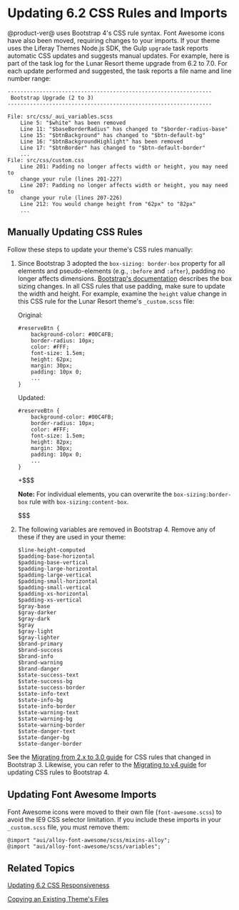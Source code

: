 # Updating 6.2 CSS Rules and Imports [](id=updating-6-2-css-rules-and-imports)

@product-ver@ uses Bootstrap 4's CSS rule syntax. Font Awesome icons have also 
been moved, requiring changes to your imports. If your theme uses the Liferay 
Themes Node.js SDK, the Gulp `upgrade` task reports automatic CSS updates and 
suggests manual updates. For example, here is part of the task log for the Lunar 
Resort theme upgrade from 6.2 to 7.0. For each update performed and suggested, 
the task reports a file name and line number range:

    ----------------------------------------------------------------
     Bootstrap Upgrade (2 to 3)
    ----------------------------------------------------------------

    File: src/css/_aui_variables.scss
        Line 5: "$white" has been removed
        Line 11: "$baseBorderRadius" has changed to "$border-radius-base"
        Line 15: "$btnBackground" has changed to "$btn-default-bg"
        Line 16: "$btnBackgroundHighlight" has been removed
        Line 17: "$btnBorder" has changed to "$btn-default-border"
        ...
    File: src/css/custom.css
        Line 201: Padding no longer affects width or height, you may need to
        change your rule (lines 201-227)
        Line 207: Padding no longer affects width or height, you may need to
        change your rule (lines 207-226)
        Line 212: You would change height from "62px" to "82px"
        ...

## Manually Updating CSS Rules [](id=manually-updating-css-rules)

Follow these steps to update your theme's CSS rules manually:

1.  Since Bootstrap 3 adopted the `box-sizing: border-box` property for all 
    elements and pseudo-elements (e.g., `:before` and `:after`), padding no 
    longer affects dimensions. 
    [Bootstrap's documentation](https://getbootstrap.com/docs/3.3/css/#less-mixins-box-sizing) 
    describes the box sizing changes. In all CSS rules that use padding, make 
    sure to update the width and height. For example, examine the `height` value 
    change in this CSS rule for the Lunar Resort theme's `_custom.scss` file:

    Original:

        #reserveBtn {
        	background-color: #00C4FB;
        	border-radius: 10px;
        	color: #FFF;
        	font-size: 1.5em;
        	height: 62px;
        	margin: 30px;
        	padding: 10px 0;
        	...
        }

    Updated:

        #reserveBtn {
        	background-color: #00C4FB;
        	border-radius: 10px;
        	color: #FFF;
        	font-size: 1.5em;
        	height: 82px;
        	margin: 30px;
        	padding: 10px 0;
        	...
        }

    +$$$

    **Note:** For individual elements, you can overwrite the 
    `box-sizing:border-box` rule with `box-sizing:content-box`. 

    $$$

2.  The following variables are removed in Bootstrap 4. Remove any of these if 
    they are used in your theme:

        $line-height-computed
        $padding-base-horizontal
        $padding-base-vertical
        $padding-large-horizontal
        $padding-large-vertical
        $padding-small-horizontal
        $padding-small-vertical
        $padding-xs-horizontal
        $padding-xs-vertical
        $gray-base
        $gray-darker
        $gray-dark
        $gray
        $gray-light
        $gray-lighter
        $brand-primary
        $brand-success
        $brand-info
        $brand-warning
        $brand-danger
        $state-success-text
        $state-success-bg
        $state-success-border
        $state-info-text
        $state-info-bg
        $state-info-border
        $state-warning-text
        $state-warning-bg
        $state-warning-border
        $state-danger-text
        $state-danger-bg
        $state-danger-border

See the 
[Migrating from 2.x to 3.0 guide](http://getbootstrap.com/migration/#migrating-from-2x-to-30) 
for CSS rules that changed in Bootstrap 3. Likewise, you can refer to the 
[Migrating to v4 guide](https://getbootstrap.com/docs/4.0/migration/) 
for updating CSS rules to Bootstrap 4. 

## Updating Font Awesome Imports [](id=updating-font-awesome-imports)

Font Awesome icons were moved to their own file (`font-awesome.scss`) to avoid 
the IE9 CSS selector limitation. If you include these imports in your 
`_custom.scss` file, you must remove them:

    @import "aui/alloy-font-awesome/scss/mixins-alloy";
    @import "aui/alloy-font-awesome/scss/variables";

## Related Topics [](id=related-topics)

[Updating 6.2 CSS Responsiveness](/develop/tutorials/-/knowledge_base/7-1/updating-the-6.2-responsiveness)

[Copying an Existing Theme's Files](/develop/tutorials/-/knowledge_base/7-1/copying-an-existing-themes-files)

